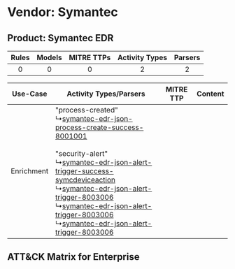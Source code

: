 Vendor: Symantec
================
Product: Symantec EDR
---------------------
| Rules | Models | MITRE TTPs | Activity Types | Parsers |
|:-----:|:------:|:----------:|:--------------:|:-------:|
|   0   |   0    |     0      |       2        |    2    |

|  Use-Case  | Activity Types/Parsers    | MITRE TTP | Content    |
|:----------:| ---- | --------- | ---- |
| Enrichment |  "process-created"<br> ↳[symantec-edr-json-process-create-success-8001001](Ps/pC_symantecedrjsonprocesscreatesuccess8001001.md)<br><br> "security-alert"<br> ↳[symantec-edr-json-alert-trigger-success-symcdeviceaction](Ps/pC_symantecedrjsonalerttriggersuccesssymcdeviceaction.md)<br> ↳[symantec-edr-json-alert-trigger-8003006](Ps/pC_symantecedrjsonalerttrigger8003006.md)<br> ↳[symantec-edr-json-alert-trigger-8003006](Ps/pC_symantecedrjsonalerttrigger8003006.md)<br> ↳[symantec-edr-json-alert-trigger-8003006](Ps/pC_symantecedrjsonalerttrigger8003006.md)<br> |    | [](RM/r_m_symantec_symantec_edr_Enrichment.md) |

ATT&CK Matrix for Enterprise
----------------------------
